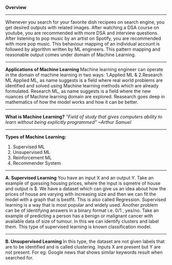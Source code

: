 **Overview**
***
Whenever you search for your favorite dish recipees on search engine, you get desired outputs with related images.
After watching a DSA course on youtube, you are recommended with more DSA and interview questions. After listening to pop music by an artist on Spotify, 
you are recommended with more pop music. This behaviour mapping of an individual account is followed by algorithm written by ML engineers. This pattern
mapping and reasonable output comes under domain of Machine Learning.
***
**Applications of Machine Learning**
Machine learning engineer can operate in the domain of machine learning in two ways: 1.Applied ML & 2.Research ML
Applied ML, as name suggests is a field where real world problems are identified and solved using Machine learning methods which are already formulated. 
Research ML, as name suggests is a field where the new nuances of Machine learning domain are explored. Reasearch goes deep in mathematics of how the model works 
and how it can be better.
***
**What is Machine Learning?**
*"Field of study that gives computers ability to learn without being explicitly programmed" ~Arthur Samuel*
***
**Types of Machine Learning:**
1. Supervised ML
2. Unsupervised ML
3. Reinforcement ML
4. Recommender System
***
**A. Supervised Learning**
You have an input X and an output Y. Take an example of guessing housing prices, where the input is sqmetre of house and output is $. 
We have a dataset which can give us an idea about how the prices of house are varying with increasing size and then we can fit the model with
a graph that is bestfit. This is also called Regression.
Supervised learning is a way that is most popular and widely used.
Another problem can be of identifying answers in a binary format i.e. 0/1 , yes/no. Take an example of predicting a person has a benign or malignant cancer
with available data of size of tumour. In this we can identify clusters and label them. This type of supervised learning is known classification model.
***
**B. Unsupervised Learning**
In this type, the dataset are not given labels that are to be identified and is called clustering. Inputs X are present but Y are not present. 
For eg: Google news that shows similar keywords result when searched for.
